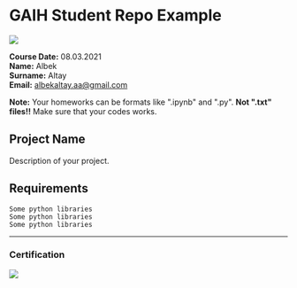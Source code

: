 # GAIH Student Repo Example
![](img/newlogo.png)

**Course Date:** 08.03.2021  
**Name:** Albek  
**Surname:** Altay  
**Email:** albekaltay.aa@gmail.com  

**Note:** Your homeworks can be formats like ".ipynb" and ".py". **Not ".txt" files!!** Make sure that your codes works.  

## Project Name
Description of your project.

## Requirements
```
Some python libraries
Some python libraries
Some python libraries
```
---

### Certification
![](img/TopLearnerCertificate.png)

